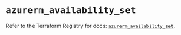 # `azurerm_availability_set`

Refer to the Terraform Registry for docs: [`azurerm_availability_set`](https://registry.terraform.io/providers/hashicorp/azurerm/2.99.0/docs/resources/availability_set).
